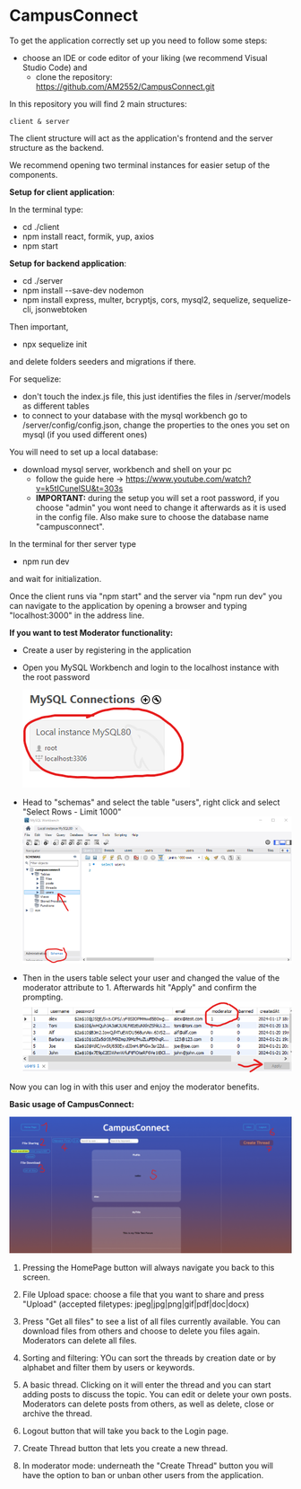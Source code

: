 # CampusConnect

To get the application correctly set up you need to follow some steps:

- choose an IDE or code editor of your liking (we recommend Visual Studio Code) and
   - clone the repository: https://github.com/AM2552/CampusConnect.git

In this repository you will find 2 main structures:

    client & server


The client structure will act as the application's frontend and the server structure as the backend.

We recommend opening two terminal instances for easier setup of the components.

**Setup for client application**:

In the terminal type:

- cd ./client
- npm install react, formik, yup, axios
- npm start

**Setup for backend application**:

- cd ./server
- npm install --save-dev nodemon
- npm install express, multer, bcryptjs, cors, mysql2, sequelize, sequelize-cli, jsonwebtoken

Then important, 
- npx sequelize init

and delete folders seeders and migrations if there.

For sequelize:

- don't touch the index.js file, this just identifies the files in /server/models as different tables
- to connect to your database with the mysql workbench go to /server/config/config.json, change the properties to the ones you set on mysql (if you used different ones)

You will need to set up a local database:

- download mysql server, workbench and shell on your pc
  - follow the guide here -> https://www.youtube.com/watch?v=k5tICunelSU&t=303s
  - **IMPORTANT:** during the setup you will set a root password, if you choose "admin" you wont need to change it afterwards as it is used in the config file.
  Also make sure to choose the database name "campusconnect".


In the terminal for ther server type

- npm run dev

and wait for initialization.

Once the client runs via "npm start" and the server via "npm run dev" you can navigate to the application by opening a browser and typing "localhost:3000" in the address line.

**If you want to test Moderator functionality:**
- Create a user by registering in the application
- Open you MySQL Workbench and login to the localhost instance with the root password

    ![Alt text](image.png)

- Head to "schemas" and select the table "users", right click and select "Select Rows - Limit 1000"
    ![Alt text](image-1.png)

- Then in the users table select your user and changed the value of the moderator attribute to 1. Afterwards hit "Apply" and confirm the prompting.
    ![Alt text](image-2.png)

Now you can log in with this user and enjoy the moderator benefits.


**Basic usage of CampusConnect:**

![Alt text](image-3.png)

1. Pressing the HomePage button will always navigate you back to this screen.

2. File Upload space: choose a file that you want to share and press "Upload" (accepted filetypes: jpeg|jpg|png|gif|pdf|doc|docx)

3. Press "Get all files" to see a list of all files currently available.
You can download files from others and choose to delete you files again. Moderators can delete all files.

4. Sorting and filtering: YOu can sort the threads by creation date or by alphabet and filter them by users or keywords.

5. A basic thread. Clicking on it will enter the thread and you can start adding posts to discuss the topic. You can edit or delete your own posts. Moderators can delete posts from others, as well as delete, close or archive the thread.

6. Logout button that will take you back to the Login page.

7. Create Thread button that lets you create a new thread.

8. In moderator mode: underneath the "Create Thread" button you will have the option to ban or unban other users from the application.
